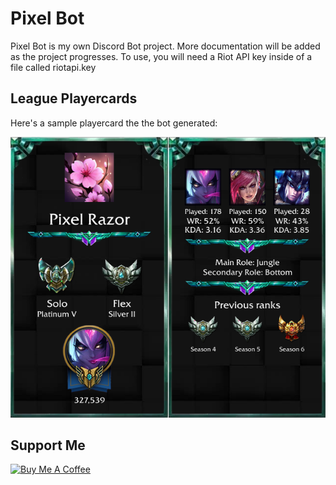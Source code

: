 # Pixel Bot
Pixel Bot is my own Discord Bot project. More documentation will be added as the project progresses. To use, you will need a Riot API key inside of a file called riotapi.key
## League Playercards
Here's a sample playercard the the bot generated:

![example playercard](out.png)

## Support Me

<a href="https://www.buymeacoffee.com/iZ1Dhem" target="_blank"><img src="https://www.buymeacoffee.com/assets/img/custom_images/purple_img.png" alt="Buy Me A Coffee" style="height: auto !important;width: auto !important;" ></a>
